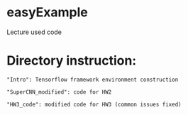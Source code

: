 # easyExample
Lecture used code

# Directory instruction:   
    
    "Intro": Tensorflow framework environment construction
    
    "SuperCNN_modified": code for HW2
	
	"HW3_code": modified code for HW3 (common issues fixed)
   
